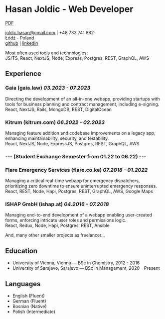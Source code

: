 # Hasan Joldic - Web Developer

[PDF](https://enki.fra1.cdn.digitaloceanspaces.com/Hasan%20Joldic.pdf)

<joldic.hasan@gmail.com> | +48 733 741 882  
Łódź - Poland  
[github](https://github.com/hasanjoldic) | [linkedin](https://www.linkedin.com/in/hasanjoldic/)  

Most often used tools and technologies:  
JS/TS, React, NextJS, Node, Express, Postgres, REST, GraphQL, AWS

## Experience

### Gaia (gaia.law) _03.2023 - 07.2023_

Directing the development of an all-in-one webapp, providing startups with tools for business planning and contract management, including e-signing.  
React, NextJS, Rails, MongoDB, REST, DigitalOcean

### Kitrum (kitrum.com) _06.2022 - 02.2023_

Managing feature addition and codebase improvements on a legacy app, enhancing maintainability, security, and testability.  
React, NextJS, Node, ExpressJS, Postgres, REST, GraphQL, AWS

### --- (Student Exchange Semester from 01.22 to 06.22) ---

### Flare Emergency Services (flare.co.ke) _07.2018 - 01.2022_

Managing a critical real-time webapp for emergency dispatchers, prioritizing zero downtime to ensure uninterrupted emergency responses.  
React, REST, Node, Hapi, Postgres, REST, GraphQL, AWS, Google Maps

### ISHAP GmbH (ishap.at) _04.2016 - 07.2018_

Managing end-to-end development of a webapp enabling user-created forms, enforcing intricate user roles and permissions logic.  
React, Redux, Node, Hapi, Postgres, REST, Ansible

And, many other smaller projects as freelancer...

## Education

- University of Vienna, Vienna — BSc in Chemistry, 2012 - 2016
- University of Sarajevo, Sarajevo — BSc in Management, 2020 - Present

## Languages

- English (Fluent)
- German (Fluent)
- Bosnian (Native)
- Polish (Intermediate)
